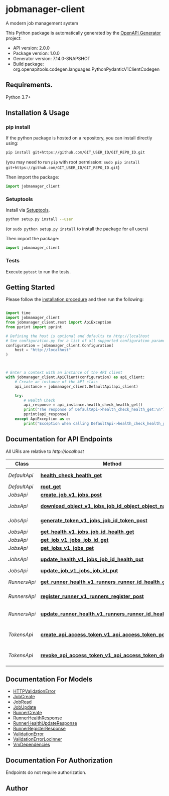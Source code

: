 # jobmanager-client
A modern job management system

This Python package is automatically generated by the [OpenAPI Generator](https://openapi-generator.tech) project:

- API version: 2.0.0
- Package version: 1.0.0
- Generator version: 7.14.0-SNAPSHOT
- Build package: org.openapitools.codegen.languages.PythonPydanticV1ClientCodegen

## Requirements.

Python 3.7+

## Installation & Usage
### pip install

If the python package is hosted on a repository, you can install directly using:

```sh
pip install git+https://github.com/GIT_USER_ID/GIT_REPO_ID.git
```
(you may need to run `pip` with root permission: `sudo pip install git+https://github.com/GIT_USER_ID/GIT_REPO_ID.git`)

Then import the package:
```python
import jobmanager_client
```

### Setuptools

Install via [Setuptools](http://pypi.python.org/pypi/setuptools).

```sh
python setup.py install --user
```
(or `sudo python setup.py install` to install the package for all users)

Then import the package:
```python
import jobmanager_client
```

### Tests

Execute `pytest` to run the tests.

## Getting Started

Please follow the [installation procedure](#installation--usage) and then run the following:

```python

import time
import jobmanager_client
from jobmanager_client.rest import ApiException
from pprint import pprint

# Defining the host is optional and defaults to http://localhost
# See configuration.py for a list of all supported configuration parameters.
configuration = jobmanager_client.Configuration(
    host = "http://localhost"
)



# Enter a context with an instance of the API client
with jobmanager_client.ApiClient(configuration) as api_client:
    # Create an instance of the API class
    api_instance = jobmanager_client.DefaultApi(api_client)

    try:
        # Health Check
        api_response = api_instance.health_check_health_get()
        print("The response of DefaultApi->health_check_health_get:\n")
        pprint(api_response)
    except ApiException as e:
        print("Exception when calling DefaultApi->health_check_health_get: %s\n" % e)

```

## Documentation for API Endpoints

All URIs are relative to *http://localhost*

Class | Method | HTTP request | Description
------------ | ------------- | ------------- | -------------
*DefaultApi* | [**health_check_health_get**](docs/DefaultApi.md#health_check_health_get) | **GET** /health | Health Check
*DefaultApi* | [**root_get**](docs/DefaultApi.md#root_get) | **GET** / | Root
*JobsApi* | [**create_job_v1_jobs_post**](docs/JobsApi.md#create_job_v1_jobs_post) | **POST** /v1/jobs | Create Job
*JobsApi* | [**download_object_v1_jobs_job_id_object_object_name_get**](docs/JobsApi.md#download_object_v1_jobs_job_id_object_object_name_get) | **GET** /v1/jobs/{job_id}/object/{object_name} | Download Object
*JobsApi* | [**generate_token_v1_jobs_job_id_token_post**](docs/JobsApi.md#generate_token_v1_jobs_job_id_token_post) | **POST** /v1/jobs/{job_id}/token | Generate Token
*JobsApi* | [**get_health_v1_jobs_job_id_health_get**](docs/JobsApi.md#get_health_v1_jobs_job_id_health_get) | **GET** /v1/jobs/{job_id}/health | Get Health
*JobsApi* | [**get_job_v1_jobs_job_id_get**](docs/JobsApi.md#get_job_v1_jobs_job_id_get) | **GET** /v1/jobs/{job_id} | Get Job
*JobsApi* | [**get_jobs_v1_jobs_get**](docs/JobsApi.md#get_jobs_v1_jobs_get) | **GET** /v1/jobs | Get Jobs
*JobsApi* | [**update_health_v1_jobs_job_id_health_put**](docs/JobsApi.md#update_health_v1_jobs_job_id_health_put) | **PUT** /v1/jobs/{job_id}/health | Update Health
*JobsApi* | [**update_job_v1_jobs_job_id_put**](docs/JobsApi.md#update_job_v1_jobs_job_id_put) | **PUT** /v1/jobs/{job_id} | Update Job
*RunnersApi* | [**get_runner_health_v1_runners_runner_id_health_get**](docs/RunnersApi.md#get_runner_health_v1_runners_runner_id_health_get) | **GET** /v1/runners/{runner_id}/health | Get Runner Health
*RunnersApi* | [**register_runner_v1_runners_register_post**](docs/RunnersApi.md#register_runner_v1_runners_register_post) | **POST** /v1/runners/register | Register Runner
*RunnersApi* | [**update_runner_health_v1_runners_runner_id_health_put**](docs/RunnersApi.md#update_runner_health_v1_runners_runner_id_health_put) | **PUT** /v1/runners/{runner_id}/health | Update Runner Health
*TokensApi* | [**create_api_access_token_v1_api_access_token_post**](docs/TokensApi.md#create_api_access_token_v1_api_access_token_post) | **POST** /v1/api_access_token | Create Api Access Token
*TokensApi* | [**revoke_api_access_token_v1_api_access_token_delete**](docs/TokensApi.md#revoke_api_access_token_v1_api_access_token_delete) | **DELETE** /v1/api_access_token | Revoke Api Access Token


## Documentation For Models

 - [HTTPValidationError](docs/HTTPValidationError.md)
 - [JobCreate](docs/JobCreate.md)
 - [JobRead](docs/JobRead.md)
 - [JobUpdate](docs/JobUpdate.md)
 - [RunnerCreate](docs/RunnerCreate.md)
 - [RunnerHealthResponse](docs/RunnerHealthResponse.md)
 - [RunnerHealthUpdateResponse](docs/RunnerHealthUpdateResponse.md)
 - [RunnerRegisterResponse](docs/RunnerRegisterResponse.md)
 - [ValidationError](docs/ValidationError.md)
 - [ValidationErrorLocInner](docs/ValidationErrorLocInner.md)
 - [VmDependencies](docs/VmDependencies.md)


<a id="documentation-for-authorization"></a>
## Documentation For Authorization

Endpoints do not require authorization.


## Author




